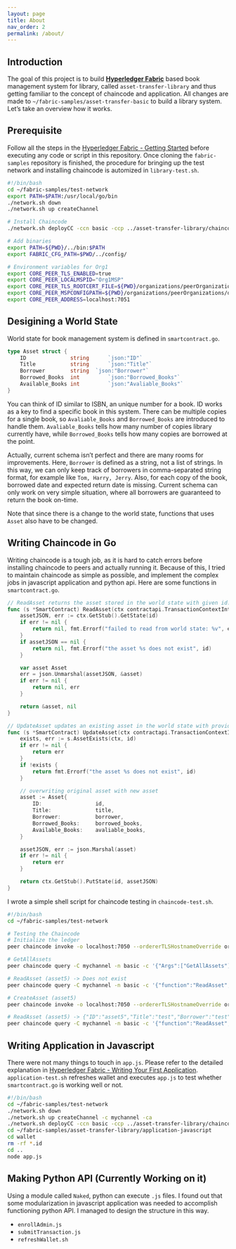 ```yaml
---
layout: page
title: About
nav_order: 2
permalink: /about/
---
```


## Introduction

The goal of this project is to build **[Hyperledger Fabric](https://hyperledger-fabric.readthedocs.io/en/release-2.2/)** based book management system for library, called `asset-transfer-library` and thus getting familiar to the concept of chaincode and application. All changes are made to `~/fabric-samples/asset-transfer-basic` to build a library system. Let’s take an overview how it works.

## Prerequisite

Follow all the steps in the [Hyperledger Fabric - Getting Started](https://hyperledger-fabric.readthedocs.io/en/release-2.2/getting_started.html) before executing any code or script in this repository. Once cloning the `fabric-samples` repository is finished, the procedure for bringing up the test network and installing chaincode is automized in `library-test.sh`.

```bash
#!/bin/bash
cd ~/fabric-samples/test-network
export PATH=$PATH:/usr/local/go/bin
./network.sh down
./network.sh up createChannel

# Install Chaincode
./network.sh deployCC -ccn basic -ccp ../asset-transfer-library/chaincode-go -ccl go

# Add binaries
export PATH=${PWD}/../bin:$PATH
export FABRIC_CFG_PATH=$PWD/../config/

# Environment variables for Org1
export CORE_PEER_TLS_ENABLED=true
export CORE_PEER_LOCALMSPID="Org1MSP"
export CORE_PEER_TLS_ROOTCERT_FILE=${PWD}/organizations/peerOrganizations/org1.example.com/peers/peer0.org1.example.com/tls/ca.crt
export CORE_PEER_MSPCONFIGPATH=${PWD}/organizations/peerOrganizations/org1.example.com/users/Admin@org1.example.com/msp
export CORE_PEER_ADDRESS=localhost:7051
```

## Desigining a World State

World state for book management system is defined in `smartcontract.go`. 

```go
type Asset struct {
	ID             	string		`json:"ID"`
	Title          	string		`json:"Title"`
	Borrower       	string	`json:"Borrower"`
	Borrowed_Books 	int			`json:"Borrowed_Books"`
	Available_Books	int			`json:"Avaliable_Books"`
}
```

You can think of ID similar to ISBN, an unique number for a book. ID works as a key to find a specific book in this system. There can be multiple copies for a single book, so `Avaliable_Books` and `Borrowed_Books` are introduced to handle them. `Avaliable_Books` tells how many number of copies library currently have, while `Borrowed_Books` tells how many copies are borrowed at the point. 

Actually, current schema isn’t perfect and there are many rooms for improvements. Here, `Borrower` is defined as a string, not a list of strings. In this way, we can only keep track of borrowers in comma-separated string format, for example like `Tom, Harry, Jerry`. Also, for each copy of the book, borrowed date and expected return date is missing. Current schema can only work on very simple situation, where all borrowers are guaranteed to return the book on-time.

Note that since there is a change to the world state, functions that uses `Asset` also have to be changed.

## Writing Chaincode in Go

Writing chaincode is a tough job, as it is hard to catch errors before installing chaincode to peers and actually running it. Because of this, I tried to maintain chaincode as simple as possible, and implement the complex jobs in javascript application and python api. Here are some functions in `smartcontract.go`.

```go
// ReadAsset returns the asset stored in the world state with given id.
func (s *SmartContract) ReadAsset(ctx contractapi.TransactionContextInterface, id string) (*Asset, error) {
	assetJSON, err := ctx.GetStub().GetState(id)
	if err != nil {
		return nil, fmt.Errorf("failed to read from world state: %v", err)
	}
	if assetJSON == nil {
		return nil, fmt.Errorf("the asset %s does not exist", id)
	}

	var asset Asset
	err = json.Unmarshal(assetJSON, &asset)
	if err != nil {
		return nil, err
	}

	return &asset, nil
}

// UpdateAsset updates an existing asset in the world state with provided parameters.
func (s *SmartContract) UpdateAsset(ctx contractapi.TransactionContextInterface, id string, title string, borrower string, borrowed_books int, avaliable_books int) error {
	exists, err := s.AssetExists(ctx, id)
	if err != nil {
		return err
	}
	if !exists {
		return fmt.Errorf("the asset %s does not exist", id)
	}

	// overwriting original asset with new asset
	asset := Asset{
		ID:             	id,
		Title:          	title,
		Borrower:       	borrower,
		Borrowed_Books:     borrowed_books,
		Available_Books: 	avaliable_books,
	}

	assetJSON, err := json.Marshal(asset)
	if err != nil {
		return err
	}

	return ctx.GetStub().PutState(id, assetJSON)
}
```

I wrote a simple shell script for chaincode testing in `chaincode-test.sh`.

```bash
#!/bin/bash
cd ~/fabric-samples/test-network

# Testing the Chaincode
# Initialize the ledger
peer chaincode invoke -o localhost:7050 --ordererTLSHostnameOverride orderer.example.com --tls --cafile ${PWD}/organizations/ordererOrganizations/example.com/orderers/orderer.example.com/msp/tlscacerts/tlsca.example.com-cert.pem -C mychannel -n basic --peerAddresses localhost:7051 --tlsRootCertFiles ${PWD}/organizations/peerOrganizations/org1.example.com/peers/peer0.org1.example.com/tls/ca.crt --peerAddresses localhost:9051 --tlsRootCertFiles ${PWD}/organizations/peerOrganizations/org2.example.com/peers/peer0.org2.example.com/tls/ca.crt -c '{"function":"InitLedger","Args":[]}'

# GetAllAssets
peer chaincode query -C mychannel -n basic -c '{"Args":["GetAllAssets"]}'

# ReadAsset (asset5) -> Does not exist
peer chaincode query -C mychannel -n basic -c '{"function":"ReadAsset","Args":["asset5"]}'

# CreateAsset (asset5)
peer chaincode invoke -o localhost:7050 --ordererTLSHostnameOverride orderer.example.com --tls --cafile ${PWD}/organizations/ordererOrganizations/example.com/orderers/orderer.example.com/msp/tlscacerts/tlsca.example.com-cert.pem -C mychannel -n basic --peerAddresses localhost:7051 --tlsRootCertFiles ${PWD}/organizations/peerOrganizations/org1.example.com/peers/peer0.org1.example.com/tls/ca.crt --peerAddresses localhost:9051 --tlsRootCertFiles ${PWD}/organizations/peerOrganizations/org2.example.com/peers/peer0.org2.example.com/tls/ca.crt -c '{"function":"CreateAsset","Args":["asset5","test", "test", "1", "1"]}'

# ReadAsset (asset5) -> {"ID":"asset5","Title":"test","Borrower":"test","Borrowed_Books":1,"Avaliable_Books":1}
peer chaincode query -C mychannel -n basic -c '{"function":"ReadAsset","Args":["asset5"]}'
```

## Writing Application in Javascript

There were not many things to touch in `app.js`. Please refer to the detailed explanation in [Hyperledger Fabric - Writing Your First Application](https://hyperledger-fabric.readthedocs.io/en/release-2.2/write_first_app.html). `application-test.sh` refreshes wallet and executes `app.js` to test whether `smartcontract.go` is working well or not.

```bash
#!/bin/bash
cd ~/fabric-samples/test-network
./network.sh down
./network.sh up createChannel -c mychannel -ca
./network.sh deployCC -ccn basic -ccp ../asset-transfer-library/chaincode-go -ccl go
cd ~/fabric-samples/asset-transfer-library/application-javascript
cd wallet
rm -rf *.id
cd ..
node app.js
```

## Making Python API (Currently Working on it)

Using a module called `Naked`, python can execute `.js` files. I found out that some modularization in javascript application was needed to accomplish functioning python API. I managed to design the structure in this way.

- `enrollAdmin.js`
- `submitTransaction.js`
- `refreshWallet.sh`